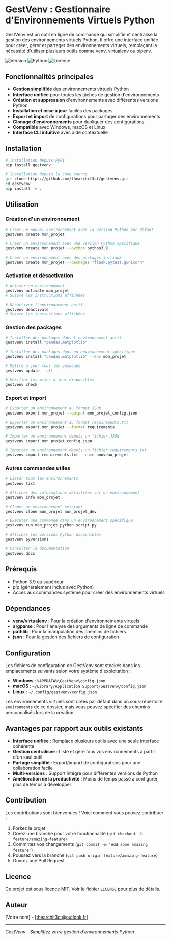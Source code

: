 # GestVenv : Gestionnaire d'Environnements Virtuels Python

GestVenv est un outil en ligne de commande qui simplifie et centralise la gestion des environnements virtuels Python. Il offre une interface unifiée pour créer, gérer et partager des environnements virtuels, remplaçant la nécessité d'utiliser plusieurs outils comme venv, virtualenv ou pipenv.

![Version](https://img.shields.io/badge/version-1.0.0-blue)
![Python](https://img.shields.io/badge/python-3.9%2B-brightgreen)
![Licence](https://img.shields.io/badge/licence-MIT-green)

## Fonctionnalités principales

- **Gestion simplifiée** des environnements virtuels Python
- **Interface unifiée** pour toutes les tâches de gestion d'environnements
- **Création et suppression** d'environnements avec différentes versions Python
- **Installation et mise à jour** faciles des packages
- **Export et import** de configurations pour partager des environnements
- **Clonage d'environnements** pour dupliquer des configurations
- **Compatible** avec Windows, macOS et Linux
- **Interface CLI intuitive** avec aide contextuelle

## Installation

```bash
# Installation depuis PyPI
pip install gestvenv

# Installation depuis le code source
git clone https://github.com/thearchit3ct/gestvenv.git
cd gestvenv
pip install -e .
```

## Utilisation

### Création d'un environnement

```bash
# Créer un nouvel environnement avec la version Python par défaut
gestvenv create mon_projet

# Créer un environnement avec une version Python spécifique
gestvenv create mon_projet --python python3.9

# Créer un environnement avec des packages initiaux
gestvenv create mon_projet --packages "flask,pytest,gunicorn"
```

### Activation et désactivation

```bash
# Activer un environnement
gestvenv activate mon_projet
# Suivre les instructions affichées

# Désactiver l'environnement actif
gestvenv deactivate
# Suivre les instructions affichées
```

### Gestion des packages

```bash
# Installer des packages dans l'environnement actif
gestvenv install "pandas,matplotlib"

# Installer des packages dans un environnement spécifique
gestvenv install "pandas,matplotlib" --env mon_projet

# Mettre à jour tous les packages
gestvenv update --all

# Vérifier les mises à jour disponibles
gestvenv check
```

### Export et import

```bash
# Exporter un environnement au format JSON
gestvenv export mon_projet --output mon_projet_config.json

# Exporter un environnement au format requirements.txt
gestvenv export mon_projet --format requirements

# Importer un environnement depuis un fichier JSON
gestvenv import mon_projet_config.json

# Importer un environnement depuis un fichier requirements.txt
gestvenv import requirements.txt --name nouveau_projet
```

### Autres commandes utiles

```bash
# Lister tous les environnements
gestvenv list

# Afficher des informations détaillées sur un environnement
gestvenv info mon_projet

# Cloner un environnement existant
gestvenv clone mon_projet mon_projet_dev

# Exécuter une commande dans un environnement spécifique
gestvenv run mon_projet python script.py

# Afficher les versions Python disponibles
gestvenv pyversions

# Consulter la documentation
gestvenv docs
```

## Prérequis

- Python 3.9 ou supérieur
- pip (généralement inclus avec Python)
- Accès aux commandes système pour créer des environnements virtuels

## Dépendances

- **venv/virtualenv** : Pour la création d'environnements virtuels
- **argparse** : Pour l'analyse des arguments de ligne de commande
- **pathlib** : Pour la manipulation des chemins de fichiers
- **json** : Pour la gestion des fichiers de configuration

## Configuration

Les fichiers de configuration de GestVenv sont stockés dans les emplacements suivants selon votre système d'exploitation :

- **Windows** : `%APPDATA%\GestVenv\config.json`
- **macOS** : `~/Library/Application Support/GestVenv/config.json`
- **Linux** : `~/.config/gestvenv/config.json`

Les environnements virtuels sont créés par défaut dans un sous-répertoire `environments` de ce dossier, mais vous pouvez spécifier des chemins personnalisés lors de la création.

## Avantages par rapport aux outils existants

- **Interface unifiée** : Remplace plusieurs outils avec une seule interface cohérente
- **Gestion centralisée** : Liste et gère tous vos environnements à partir d'un seul outil
- **Partage simplifié** : Export/import de configurations pour une collaboration facile
- **Multi-versions** : Support intégré pour différentes versions de Python
- **Amélioration de la productivité** : Moins de temps passé à configurer, plus de temps à développer

## Contribution

Les contributions sont bienvenues ! Voici comment vous pouvez contribuer :

1. Forkez le projet
2. Créez une branche pour votre fonctionnalité (`git checkout -b feature/amazing-feature`)
3. Committez vos changements (`git commit -m 'Add some amazing feature'`)
4. Poussez vers la branche (`git push origin feature/amazing-feature`)
5. Ouvrez une Pull Request

## Licence

Ce projet est sous licence MIT. Voir le fichier `LICENSE` pour plus de détails.

## Auteur

[Votre nom] - [thearchit3ct@outlook.fr]

---

*GestVenv - Simplifiez votre gestion d'environnements Python*
